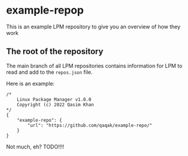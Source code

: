 # example-repop
This is an example LPM repository to give you an overview of how they work
## The root of the repository
The main branch of all LPM repositories contains information for LPM to read and add to the `repos.json` file.

Here is an example:
```
/*
    Linux Package Manager v1.0.0
    Copyright (c) 2022 Qasim Khan
*/
{
    "example-repo": {
        "url": "https://github.com/qaqak/example-repo/"
    }
}
```
Not much, eh?
TODO!!!!
